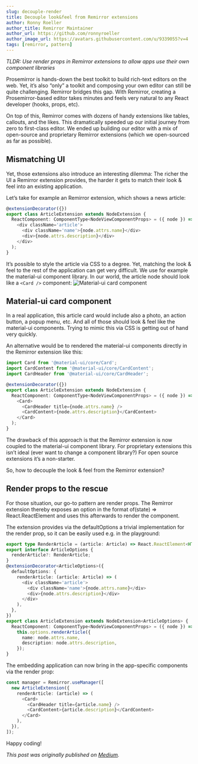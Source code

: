 ```yaml
---
slug: decouple-render
title: Decouple look&feel from Remirror extensions
author: Ronny Roeller
author_title: Remirror Maintainer
author_url: https://github.com/ronnyroeller
author_image_url: https://avatars.githubusercontent.com/u/9339055?v=4
tags: [remirror, pattern]
---
```


_TLDR: Use render props in Remirror extensions to allow apps use their own component libraries_

<!-- truncate -->

Prosemirror is hands-down the best toolkit to build rich-text editors on the web. Yet, it’s also “only” a toolkit and composing your own editor can still be quite challenging. Remirror bridges this gap. With Remirror, creating a Prosemirror-based editor takes minutes and feels very natural to any React developer (hooks, props, etc).

On top of this, Remirror comes with dozens of handy extensions like tables, callouts, and the likes. This dramatically speeded up our initial journey from zero to first-class editor. We ended up building our editor with a mix of open-source and proprietary Remirror extensions (which we open-sourced as far as possible).

## Mismatching UI

Yet, those extensions also introduce an interesting dilemma: The richer the UI a Remirror extension provides, the harder it gets to match their look & feel into an existing application.

Let’s take for example an Remirror extension, which shows a news article:

```ts
@extensionDecorator({})
export class ArticleExtension extends NodeExtension {
  ReactComponent: ComponentType<NodeViewComponentProps> = ({ node }) => (
    <div className='article'>
      <div className='name'>{node.attrs.name}</div>
      <div>{node.attrs.description}</div>
    </div>
  );
}
```

It’s possible to style the article via CSS to a degree. Yet, matching the look & feel to the rest of the application can get very difficult. We use for example the material-ui component library. In our world, the article node should look like a `<Card />` component: ![Material-ui card component](https://miro.medium.com/max/433/1*Uv9dWSJFZIXZMvIX_5F7gg.png)

## Material-ui card component

In a real application, this article card would include also a photo, an action button, a popup menu, etc. And all of those should look & feel like the material-ui components. Trying to mimic this via CSS is getting out of hand very quickly.

An alternative would be to rendered the material-ui components directly in the Remirror extension like this:

```ts
import Card from '@material-ui/core/Card';
import CardContent from '@material-ui/core/CardContent';
import CardHeader from '@material-ui/core/CardHeader';

@extensionDecorator({})
export class ArticleExtension extends NodeExtension {
  ReactComponent: ComponentType<NodeViewComponentProps> = ({ node }) => (
    <Card>
      <CardHeader title={node.attrs.name} />
      <CardContent>{node.attrs.description}</CardContent>
    </Card>
  );
}
```

The drawback of this approach is that the Remirror extension is now coupled to the material-ui component library. For proprietary extensions this isn’t ideal (ever want to change a component library?) For open source extensions it’s a non-starter.

So, how to decouple the look & feel from the Remirror extension?

## Render props to the rescue

For those situation, our go-to pattern are render props. The Remirror extension thereby exposes an option in the format of(state) => React.ReactElement and uses this afterwards to render the component.

The extension provides via the defaultOptions a trivial implementation for the render prop, so it can be easily used e.g. in the playground:

```ts
export type RenderArticle = (article: Article) => React.ReactElement<HTMLElement> | null;
export interface ArticleOptions {
  renderArticle?: RenderArticle;
}
@extensionDecorator<ArticleOptions>({
  defaultOptions: {
    renderArticle: (article: Article) => (
      <div className='article'>
        <div className='name'>{node.attrs.name}</div>
        <div>{node.attrs.description}</div>
      </div>
    ),
  },
})
export class ArticleExtension extends NodeExtension<ArticleOptions> {
  ReactComponent: ComponentType<NodeViewComponentProps> = ({ node }) =>
    this.options.renderArticle({
      name: node.attrs.name,
      description: node.attrs.description,
    });
}
```

The embedding application can now bring in the app-specific components via the render prop:

```ts
const manager = Remirror.useManager([
  new ArticleExtension({
    renderArticle: (article) => (
      <Card>
        <CardHeader title={article.name} />
        <CardContent>{article.description}</CardContent>
      </Card>
    ),
  }),
]);
```

Happy coding!

_This post was originally published on [Medium](https://medium.com/collaborne-engineering/decouple-look-feel-from-remirror-extensions-87a06ad9214e)._
